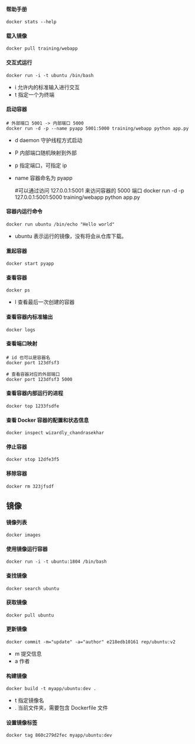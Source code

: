 #### 帮助手册

    docker stats --help

#### 载入镜像 

    docker pull training/webapp 

#### 交互式运行

    docker run -i -t ubuntu /bin/bash

- i 允许内的标准输入进行交互
- t 指定一个为终端

#### 启动容器

    # 外部端口 5001 -> 内部端口 5000
    docker run -d -p --name pyapp 5001:5000 training/webapp python app.py

- d daemon 守护线程方式启动 
- P 内部端口随机映射到外部
- p 指定端口，可指定 ip
- name 容器命名为 pyapp

    #可以通过访问 127.0.0.1:5001 来访问容器的 5000 端口
    docker run -d -p 127.0.0.1:5001:5000 training/webapp python app.py


#### 容器内运行命令

    docker run ubuntu /bin/echo "Hello world"

- ubuntu 表示运行的镜像，没有将会从仓库下载。

#### 重起容器

    docker start pyapp

#### 查看容器

    docker ps

- l 查看最后一次创建的容器

#### 查看容器内标准输出

    docker logs

#### 查看端口映射
    # id 也可以是容器名
    docker port 123dfsf3 

    # 查看容器对应的外部端口
    docker port 123dfsf3 5000

#### 查看容器内部运行的进程

    docker top 1233fsdfe

#### 查看 Docker 容器的配置和状态信息

    docker inspect wizardly_chandrasekhar

#### 停止容器

    docker stop 12dfe3f5 

#### 移除容器

    docker rm 323jfsdf

## 镜像

#### 镜像列表

    docker images

#### 使用镜像运行容器

    docker run -i -t ubuntu:1804 /bin/bash

#### 查找镜像

    docker search ubuntu

#### 获取镜像

    docker pull ubuntu

#### 更新镜像

    docker commit -m="update" -a="author" e218edb10161 rep/ubuntu:v2

- m 提交信息
- a 作者

#### 构建镜像

    docker build -t myapp/ubuntu:dev .

- t 指定镜像名
- . 当前文件夹，需要包含 Dockerfile 文件

#### 设置镜像标签

    docker tag 860c279d2fec myapp/ubuntu:dev


